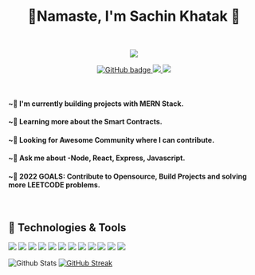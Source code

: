 <div align="center">
  <h1>🙏Namaste, I'm Sachin Khatak 🙇</h1>
</div>
</br>
<p align="center">
  <a href="#">
    <img src="https://readme-typing-svg.herokuapp.com?lines=I+am+Full+Stack+Web+developer;Currently+Learning+Blockchain+Technology+">
  </a>
  </p>
  
<p align="center">
<a href="https://twitter/khataksachin00">
  <img src="https://img.shields.io/twitter/follow/khataksachin00?color=1&logo=Twitter&style=for-the-badge" alt="GitHub badge"/>
</a>
  <a href="https://www.linkedin.com/in/khataksachin00/">
    <img src="https://img.shields.io/twitter/url?color=1&label=Linkedin&logo=Linkedin&logoColor=pink&style=for-the-badge&url=https%3A%2F%2Fwww.linkedin.com%2Fin%2Fkhataksachin00%2F">
  </a>
<a href="https://www.instagram.com/khataksachin00/">
  <img src="https://img.shields.io/twitter/url?color=Blue&label=Instagram&logo=Instagram&style=for-the-badge&url=https%3A%2F%2Fwww.instagram.com%2Fkhataksachin00%2F">
  </a>
</p>
<br>
<h4>~🔭 I'm currently building projects with MERN Stack.</h4>

<h4>~🌱 Learning more about the Smart Contracts.</h4>

<h4>~👯 Looking for Awesome Community where I can contribute.</h4>

<h4>~💬 Ask me about -Node, React, Express, Javascript.</h4>

<h4>~🥅 2022 GOALS: Contribute to Opensource, Build Projects and solving more LEETCODE problems.</h4>
<br>
<h2>🔧 Technologies & Tools</h2>


![](https://img.shields.io/badge/OS-Windows-informational?style=flat&logo=windows&logoColor=white&color=2bbc8a)
![](https://img.shields.io/badge/Editor-VSCode-informational?style=flat&logo=visual-studio-code&logoColor=white&color=2bbc8a)
![](https://img.shields.io/badge/Language-HTML-informational?style=flat&logo=HTML5&logoColor=white&color=2bbc8a)
![](https://img.shields.io/badge/Language-CSS-informational?style=flat&logo=CSS3&logoColor=white&color=2bbc8a)
![](https://img.shields.io/badge/Tools-Tailwind-informational?style=flat&logo=Tailwind-CSS&logoColor=white&color=2bbc8a)
![](https://img.shields.io/badge/Code-JavaScript-informational?style=flat&logo=javascript&logoColor=white&color=2bbc8a)
![](https://img.shields.io/badge/Code-ReactJs-informational?style=flat&logo=React&logoColor=white&color=2bbc8a)
![](https://img.shields.io/badge/Code-ExpressJs-informational?style=flat&logo=Express&logoColor=white&color=2bbc8a)
![](https://img.shields.io/badge/Code-NodeJs-informational?style=flat&logo=Node.js&logoColor=white&color=2bbc8a)
![](https://img.shields.io/badge/Database-MonogoDB-informational?style=flat&logo=mongoDB&logoColor=white&color=2bbc8a)
![](https://img.shields.io/badge/Tools-MySQL-informational?style=flat&logo=MySQL&logoColor=white&color=2bbc8a)
![](https://img.shields.io/badge/VCS-Git-informational?style=flat&logo=git&logoColor=white&color=2bbc8a)

![Github Stats](https://github-readme-stats.vercel.app/api?username=khataksachin00&count_private=true&show_icons=true&include_all_commits=true) [![GitHub Streak](https://github-readme-streak-stats.herokuapp.com/?user=khataksachin00)](https://git.io/streak-stats)

<!--
**khataksachin00/khataksachin00** is a ✨ _special_ ✨ repository because its `README.md` (this file) appears on your GitHub profile.

Here are some ideas to get you started:

- 🔭 I’m currently working on ...
- 🌱 I’m currently learning ...
- 👯 I’m looking to collaborate on ...
- 🤔 I’m looking for help with ...
- 💬 Ask me about ...
- 📫 How to reach me: ...
- 😄 Pronouns: ...
- ⚡ Fun fact: ...
🔭 I’m currently building products✨
🌱 Learning everything i can
👯 Looking for Remote Job
💬 Ask me about - Node, React and Javascript
🥅 2022 GOALS : Contribute to Opensource, Build projects
-->
